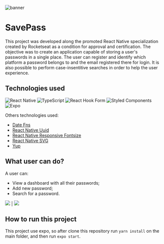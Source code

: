 
![banner](https://res.cloudinary.com/dloadb2bx/image/upload/v1667677466/savepass_ubkdyc.jpg)
# SavePass
This project was developed along the promoted React Native specialization created by Rocketseat as a condition for approval and certification. The objective was to create an application capable of storing a user's passwords in a single place.
The user can register and identify which platform a password belongs to and the email registered there for login. It is also possible to perform case-insentitive searches in order to help the user experience.

## Technologies used
![React Native](https://img.shields.io/badge/react_native-%2320232a.svg?style=for-the-badge&logo=react&logoColor=%2361DAFB) ![TypeScript](https://img.shields.io/badge/typescript-%23007ACC.svg?style=for-the-badge&logo=typescript&logoColor=white) ![React Hook Form](https://img.shields.io/badge/React%20Hook%20Form-%23EC5990.svg?style=for-the-badge&logo=reacthookform&logoColor=white) ![Styled Components](https://img.shields.io/badge/styled--components-DB7093?style=for-the-badge&logo=styled-components&logoColor=white) ![Expo](https://img.shields.io/badge/expo-1C1E24?style=for-the-badge&logo=expo&logoColor=#D04A37)

Others technologies used:

- [Date Fns](https://date-fns.org/)
- [React Native Uuid](https://www.npmjs.com/package/react-native-uuid)
-  [React Native Responsive Fontsize](https://www.npmjs.com/package/react-native-responsive-fontsize)
- [React Native SVG](https://www.npmjs.com/package/react-native-svg)
-  [Yup](https://github.com/jquense/yup)

## What user can do?
A user can:
- View a dashboard with all their passwords;
- Add new password;
- Search for a password.


![](https://res.cloudinary.com/dloadb2bx/image/upload/v1667678266/Anima%C3%A7%C3%A3o5_kuzx1a.gif)  |  ![](https://res.cloudinary.com/dloadb2bx/image/upload/v1667678266/Anima%C3%A7%C3%A3o6_afbnkt.gif)


## How to run this project
This project use expo, so after clone this repository run `yarn install` on the main folder, and then run `expo start`.
